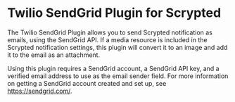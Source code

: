 # Twilio SendGrid Plugin for Scrypted

The Twilio SendGrid Plugin allows you to send Scrypted notification as emails, using the SendGrid API. If a media resource is included in the Scrypted notification settings, this plugin will convert it to an image and add it to the email as an attachment.

Using this plugin requires a SendGrid account, a SendGrid API key, and a verified email address to use as the email sender field. For more information on getting a SendGrid account created and set up, see https://sendgrid.com/.